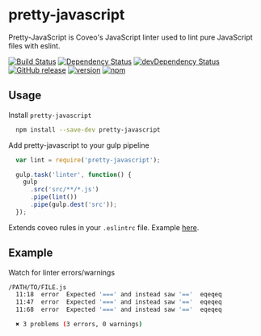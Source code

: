 # pretty-javascript

Pretty-JavaScript is Coveo's JavaScript linter used to lint pure JavaScript
files with eslint.

[![Build Status](https://travis-ci.org/coveo/pretty-javascript.svg?branch=master)](https://travis-ci.org/coveo/pretty-javascript)
[![Dependency Status](https://david-dm.org/coveo/pretty-javascript.svg)](https://david-dm.org/coveo/pretty-javascript)
[![devDependency Status](https://david-dm.org/coveo/pretty-javascript/dev-status.svg)](https://david-dm.org/coveo/pretty-javascript#info=devDependencies)
[![GitHub release](https://img.shields.io/github/release/coveo/pretty-javascript.svg?maxAge=2592000)](https://github.com/coveo/pretty-javascript/releases/)
[![version](https://img.shields.io/npm/v/pretty-javascript.svg?maxAge=2592000)](https://www.npmjs.org/package/pretty-javascript)
[![npm](https://img.shields.io/npm/dt/pretty-javascript.svg?maxAge=2592000)](https://www.npmjs.org/package/pretty-javascript)

## Usage

Install `pretty-javascript`

```sh
  npm install --save-dev pretty-javascript
```

Add pretty-javascript to your gulp pipeline

```js
  var lint = require('pretty-javascript');

  gulp.task('linter', function() {
    gulp
      .src('src/**/*.js')
      .pipe(lint())
      .pipe(gulp.dest('src'));
  });
```

Extends coveo rules in your `.eslintrc` file. Example [here](https://github.com/coveo/eslint-config-coveo#usage).

## Example

Watch for linter errors/warnings

```sh
/PATH/TO/FILE.js
  11:18  error  Expected '===' and instead saw '=='  eqeqeq
  11:47  error  Expected '===' and instead saw '=='  eqeqeq
  11:68  error  Expected '===' and instead saw '=='  eqeqeq

  ✖ 3 problems (3 errors, 0 warnings)
```
